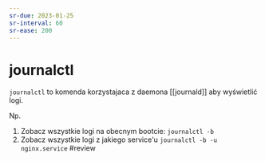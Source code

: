 ```yaml
---
sr-due: 2023-01-25
sr-interval: 60
sr-ease: 200
---
```


# journalctl
`journalctl` to komenda korzystajaca z daemona [[journald]] aby wyświetlić logi.

Np.
1. Zobacz wszystkie logi na obecnym bootcie:
   `journalctl -b`
2. Zobacz wszystkie logi z jakiego service'u
   `journalctl -b -u nginx.service`
#review